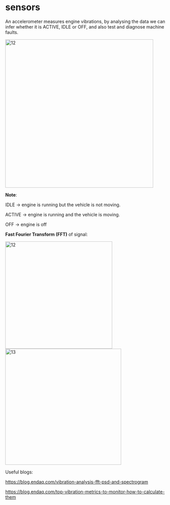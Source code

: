 # sensors

An accelerometer measures engine vibrations, by analysing the data we can infer whether it is ACTIVE, IDLE or OFF, and also test and diagnose machine faults.

<img width="466" alt="12" src="https://github.com/user-attachments/assets/c36ca8ed-8831-4070-994a-52470f7917fe" />


**Note**:

IDLE -> engine is running but the vehicle is not moving.

ACTIVE -> engine is running and the vehicle is moving.

OFF -> engine is off

**Fast Fourier Transform (FFT)** of signal:

<img width="337" alt="12" src="https://github.com/user-attachments/assets/165cd62f-3a0a-4648-942c-1683449e0ace" />
<img width="365" alt="13" src="https://github.com/user-attachments/assets/3698b7ab-1dbd-4226-8cfb-71ef66b041e6" />

Useful blogs: 

https://blog.endaq.com/vibration-analysis-fft-psd-and-spectrogram

https://blog.endaq.com/top-vibration-metrics-to-monitor-how-to-calculate-them

